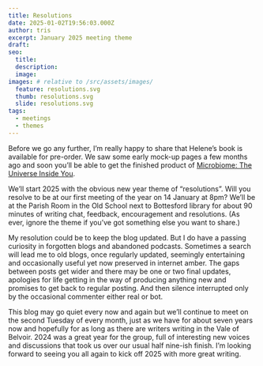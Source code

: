 ```yaml
---
title: Resolutions
date: 2025-01-02T19:56:03.000Z
author: tris
excerpt: January 2025 meeting theme
draft: 
seo:
  title:
  description:
  image: 
images: # relative to /src/assets/images/
  feature: resolutions.svg
  thumb: resolutions.svg
  slide: resolutions.svg
tags:
  - meetings
  - themes
---
```

Before we go any further, I’m really happy to share that Helene’s book is available for pre-order. We saw some early mock-up pages a few months ago and soon you’ll be able to get the finished product of [Microbiome: The Universe Inside You](https://www.amazon.co.uk/Microbiome-Universe-Inside-Helene-Priestley-ebook/dp/B0CZTRDHHW/ref=mp_s_a_1_1?crid=31P45VPDEOVZG&dib=eyJ2IjoiMSJ9.rzfpkRmu6mST6qVokBy5wQ.1BwPG48LFdLGkWXUEvw7CK6u1xcVNgod2-rW8vDbxr0&dib_tag=se&keywords=helene+priestley&nsdOptOutParam=true&qid=1735844673&sprefix=helene+pr%2Caps%2C96&sr=8-1).

We’ll start 2025 with the obvious new year theme of “resolutions”. Will you resolve to be at our first meeting of the year on 14 January at 8pm? We’ll be at the Parish Room in the Old School next to Bottesford library for about 90 minutes of writing chat, feedback, encouragement and resolutions. (As ever, ignore the theme if you’ve got something else you want to share.)

My resolution could be to keep the blog updated. But I do have a passing curiosity in forgotten blogs and abandoned podcasts. Sometimes a search will lead me to old blogs, once regularly updated, seemingly entertaining and occasionally useful yet now preserved in internet amber. The gaps between posts get wider and there may be one or two final updates, apologies for life getting in the way of producing anything new and promises to get back to regular posting. And then silence interrupted only by the occasional commenter either real or bot.

This blog may go quiet every now and again but we’ll continue to meet on the second Tuesday of every month, just as we have for about seven years now and hopefully for as long as there are writers writing in the Vale of Belvoir. 2024 was a great year for the group, full of interesting new voices and discussions that took us over our usual half nine-ish finish. I’m looking forward to seeing you all again to kick off 2025 with more great writing. 
